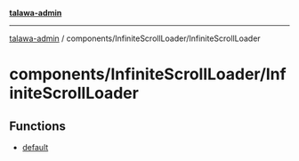 [**talawa-admin**](../../../README.md)

***

[talawa-admin](../../../README.md) / components/InfiniteScrollLoader/InfiniteScrollLoader

# components/InfiniteScrollLoader/InfiniteScrollLoader

## Functions

- [default](functions/default.md)
